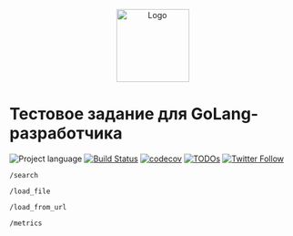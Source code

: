 <p align="center">
  <img src="https://hsto.org/webt/ih/ds/fu/ihdsfuqni5apj0my18tnukzztw0.png" alt="Logo" width="128" />
</p>

# Тестовое задание для GoLang-разработчика

![Project language][badge_language]
[![Build Status][badge_build]][link_build]
[![codecov](https://codecov.io/gh/nizhikebinesi/golang-developer-test-task/branch/dev/graph/badge.svg?token=JJVKAZ8PWX)](https://codecov.io/gh/nizhikebinesi/golang-developer-test-task)
[![TODOs](https://badgen.net/https/api.tickgit.com/badgen/github.com/nizhikebinesi/golang-developer-test-task)](https://www.tickgit.com/browse?repo=github.com/nizhikebinesi/golang-developer-test-task/branch/dev)
[![Twitter Follow](https://img.shields.io/twitter/follow/nizhikebinesi)](https://twitter.com/nizhikebinesi)

`/search`

`/load_file`

`/load_from_url`

`/metrics`


[badge_build]:https://img.shields.io/github/workflow/status/nizhikebinesi/golang-developer-test-task/tests/dev
[badge_language]:https://img.shields.io/badge/language-go_1.18-blue.svg?longCache=true
[badge_use_template]:https://img.shields.io/badge/start-this_template_using-success.svg?longCache=true
[link_build]:https://github.com/nizhikebinesi/golang-developer-test-task/actions
[dataset_link]:https://data.gov.ru/opendata/7704786030-taxiparking
[prometheus_format]:https://github.com/prometheus/docs/blob/master/content/docs/instrumenting/exposition_formats.md

